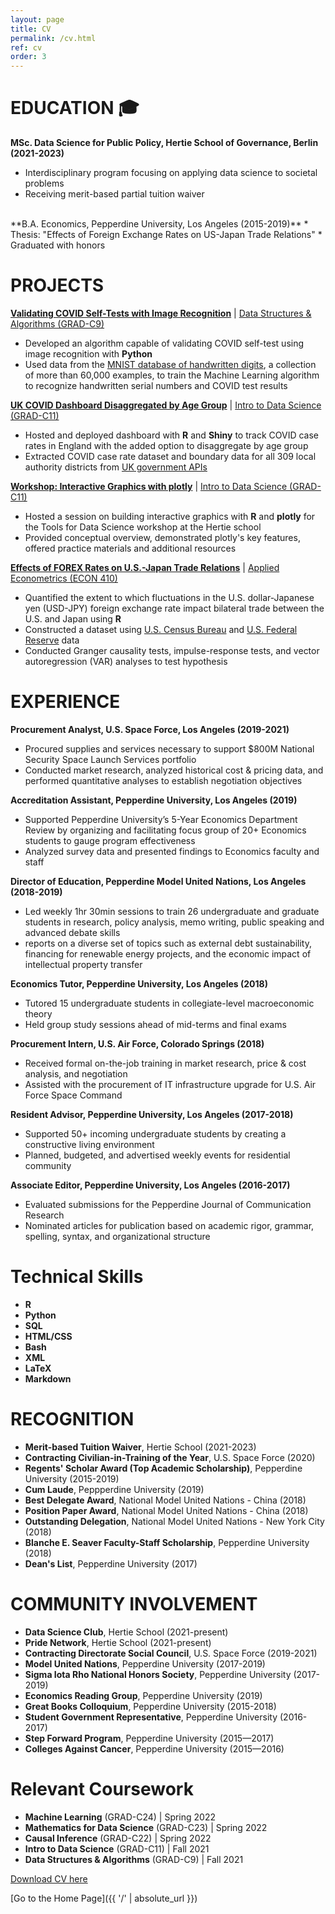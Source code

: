 ```yaml
---
layout: page
title: CV
permalink: /cv.html
ref: cv
order: 3
---
```


# **EDUCATION** 🎓
**MSc. Data Science for Public Policy, Hertie School of Governance, Berlin (2021-2023)**
  * Interdisciplinary program focusing on applying data science to societal problems
  * Receiving merit-based partial tuition waiver
<br>
**B.A. Economics, Pepperdine University, Los Angeles (2015-2019)**
  * Thesis: "Effects of Foreign Exchange Rates on US-Japan Trade Relations"
  * Graduated with honors

# **PROJECTS**
**[Validating COVID Self-Tests with Image Recognition](/projects.html#validating-covid-self-tests)** \| [Data Structures & Algorithms (GRAD-C9)](https://www.hertie-school.org/en/study/course-catalogue/course/course/data-structures-and-algorithms)
  * Developed an algorithm capable of validating COVID self-test using image recognition with **Python**
  * Used data from the [MNIST database of handwritten digits](http://yann.lecun.com/exdb/mnist/), a collection of more than 60,000 examples, to train the Machine Learning algorithm to recognize handwritten serial numbers and COVID test results

**[UK COVID Dashboard Disaggregated by Age Group](/projects.html#uk-covid-dashboard)** \| [Intro to Data Science (GRAD-C11)](https://www.hertie-school.org/en/study/course-catalogue/course/course/introduction-to-data-science)
  * Hosted and deployed dashboard with **R** and **Shiny** to track COVID case rates in England with the added option to disaggregate by age group
  * Extracted COVID case rate dataset and boundary data for all 309 local authority districts from [UK government APIs](https://coronavirus.data.gov.uk)

**[Workshop: Interactive Graphics with plotly](https://github.com/smkerr/plotly-workshop)** \| [Intro to Data Science (GRAD-C11)](https://www.hertie-school.org/en/study/course-catalogue/course/course/introduction-to-data-science)
  * Hosted a session on building interactive graphics with **R** and **plotly** for the Tools for Data Science workshop at the Hertie school
  * Provided conceptual overview, demonstrated plotly's key features, offered practice materials and additional resources

**[Effects of FOREX Rates on U.S.-Japan Trade Relations](https://github.com/smkerr/FOREX-trade)** \| [Applied Econometrics (ECON 410)](https://seaver.pepperdine.edu/social-science/undergraduate/economics/)
  * Quantified the extent to which fluctuations in the U.S. dollar-Japanese yen (USD-JPY) foreign exchange rate impact bilateral trade between the U.S. and Japan using **R**
  * Constructed a dataset using [U.S. Census Bureau](https://www.census.gov/foreign-trade/statistics/country/index.html) and [U.S. Federal Reserve](https://fred.stlouisfed.org/series/DEXJPUS) data
  * Conducted Granger causality tests, impulse-response tests, and vector autoregression (VAR) analyses to test hypothesis

# **EXPERIENCE**
**Procurement Analyst, U.S.  Space Force, Los Angeles (2019-2021)**
  * Procured supplies and services necessary to support $800M National Security Space Launch Services portfolio
  * Conducted market research, analyzed historical cost & pricing data, and performed quantitative analyses to establish negotiation objectives

**Accreditation Assistant, Pepperdine University, Los Angeles (2019)**
  * Supported Pepperdine University’s 5-Year Economics Department Review by organizing and facilitating focus group of 20+ Economics students to gauge program effectiveness
  * Analyzed survey data and presented findings to Economics faculty and staff

**Director of Education, Pepperdine Model United Nations, Los Angeles (2018-2019)**
  * Led weekly 1hr 30min sessions to train 26 undergraduate and graduate students in research, policy analysis, memo writing, public speaking and advanced debate skills
  * reports on a diverse set of topics such as external debt sustainability, financing for renewable energy projects, and the economic impact of intellectual property transfer

**Economics Tutor, Pepperdine University, Los Angeles (2018)**
  * Tutored 15 undergraduate students in collegiate-level macroeconomic theory
  * Held group study sessions ahead of mid-terms and final exams

**Procurement Intern, U.S. Air Force, Colorado Springs (2018)**
  * Received formal on-the-job training in market research, price & cost analysis, and negotiation
  * Assisted with the procurement of IT infrastructure upgrade for U.S. Air Force Space Command

**Resident Advisor, Pepperdine University, Los Angeles (2017-2018)**
  * Supported 50+ incoming undergraduate students by creating a constructive living environment
  * Planned, budgeted, and advertised weekly events for residential community

**Associate Editor, Pepperdine University, Los Angeles (2016-2017)**
  * Evaluated submissions for the Pepperdine Journal of Communication Research
  * Nominated articles for publication based on academic rigor, grammar, spelling, syntax, and organizational structure

# **Technical Skills**
* **R**
* **Python**
* **SQL**
* **HTML/CSS**
* **Bash**
* **XML**
* **LaTeX**
* **Markdown**

# **RECOGNITION**
* **Merit-based Tuition Waiver**, Hertie School (2021-2023)
* **Contracting Civilian-in-Training of the Year**, U.S. Space Force (2020)
* **Regents' Scholar Award (Top Academic Scholarship)**, Pepperdine University (2015-2019)
* **Cum Laude**, Peppperdine University (2019)
* **Best Delegate Award**, National Model United Nations - China (2018)
* **Position Paper Award**, National Model United Nations - China (2018)
* **Outstanding Delegation**, National Model United Nations - New York City (2018)
* **Blanche E. Seaver Faculty-Staff Scholarship**, Pepperdine University (2018)
* **Dean's List**, Pepperdine University (2017)

# **COMMUNITY INVOLVEMENT**
* **Data Science Club**, Hertie School (2021-present)
* **Pride Network**, Hertie School (2021-present)
* **Contracting Directorate Social Council**, U.S. Space Force (2019-2021)
* **Model United Nations**, Pepperdine University (2017-2019)
* **Sigma Iota Rho National Honors Society**, Pepperdine University (2017-2019)
* **Economics Reading Group**, Pepperdine University (2019)
* **Great Books Colloquium**, Pepperdine University (2015-2018)
* **Student Government Representative**, Pepperdine University (2016-2017)
* **Step Forward Program**, Pepperdine University (2015—2017)
* **Colleges Against Cancer**, Pepperdine University (2015—2016)

# **Relevant Coursework**
* **Machine Learning** (GRAD-C24) \| Spring 2022
* **Mathematics for Data Science** (GRAD-C23) \| Spring 2022
* **Causal Inference** (GRAD-C22) \| Spring 2022
* **Intro to Data Science** (GRAD-C11) \| Fall 2021
* **Data Structures & Algorithms** (GRAD-C9) \| Fall 2021

[Download CV here]()

[Go to the Home Page]({{ '/' | absolute_url }})
